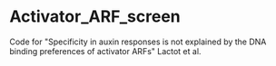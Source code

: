 # Activator_ARF_screen
Code for "Specificity in auxin responses is not explained by the DNA binding preferences of activator ARFs" Lactot et al. 
